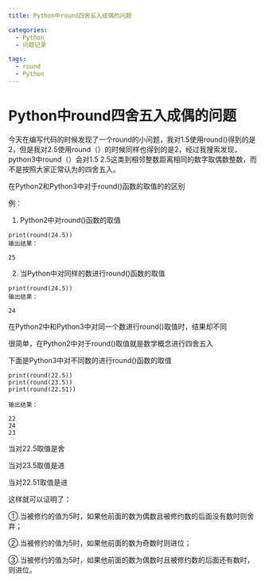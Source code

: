 ```yaml
---
title: Python中round四舍五入成偶的问题

categories:
  - Python
  - 问题记录

tags:
  - round
  - Python
---
```


# Python中round四舍五入成偶的问题
今天在编写代码的时候发现了一个round的小问题，我对1.5使用round()得到的是2，但是我对2.5使用round（）的时候同样也得到的是2，经过我搜索发现，python3中round（）会对1.5 2.5这类到相邻整数距离相同的数字取偶数整数，而不是按照大家正常认为的四舍五入。  


在Python2和Python3中对于round()函数的取值的的区别

例：

1.  Python2中对round()函数的取值
```
print(round(24.5))
输出结果：

25
```

2.  当Python中对同样的数进行round()函数的取值
```
print(round(24.5))
输出结果：

24
```

在Python2中和Python3中对同一个数进行round()取值时，结果却不同

很简单，在Python2中对于round()取值就是数学概念进行四舍五入

 

下面是Python3中对不同数的进行round()函数的取值
```
print(round(22.5))
print(round(23.5))
print(round(22.51))
 
输出结果：

22
24
23
```

当对22.5取值是舍

当对23.5取值是进

当对22.51取值是进

这样就可以证明了：

①.当被修约的值为5时，如果他前面的数为偶数且被修约数的后面没有数时则舍弃；

②.当被修约的值为5时，如果他前面的数为奇数时则进位；

③.当被修约的值为5时，如果他前面的数为偶数时且被修约数的后面还有数时，则进位。